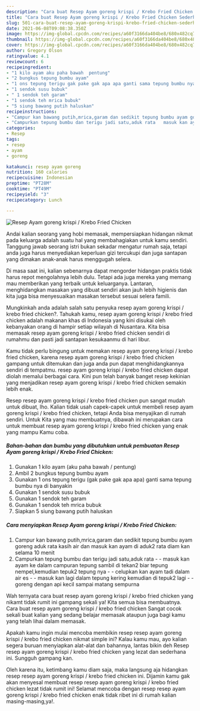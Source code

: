 ```yaml
---
description: "Cara buat Resep Ayam goreng krispi / Krebo Fried Chicken Sederhana Untuk Jualan"
title: "Cara buat Resep Ayam goreng krispi / Krebo Fried Chicken Sederhana Untuk Jualan"
slug: 501-cara-buat-resep-ayam-goreng-krispi-krebo-fried-chicken-sederhana-untuk-jualan
date: 2021-06-08T09:08:38.350Z
image: https://img-global.cpcdn.com/recipes/a60f3166da404be8/680x482cq70/resep-ayam-goreng-krispi-krebo-fried-chicken-foto-resep-utama.jpg
thumbnail: https://img-global.cpcdn.com/recipes/a60f3166da404be8/680x482cq70/resep-ayam-goreng-krispi-krebo-fried-chicken-foto-resep-utama.jpg
cover: https://img-global.cpcdn.com/recipes/a60f3166da404be8/680x482cq70/resep-ayam-goreng-krispi-krebo-fried-chicken-foto-resep-utama.jpg
author: Gregory Olson
ratingvalue: 4.1
reviewcount: 6
recipeingredient:
- "1 kilo ayam aku paha bawah  pentung"
- "2 bungkus tepung bumbu ayam"
- "1 ons tepung terigu gak pake gak apa apa ganti sama tepung bumbu nya di banyakin"
- "1 sendok susu bubuk"
- " 1 sendok teh garam"
- "1 sendok teh mrica bubuk"
- "5 siung bawang putih haluskan"
recipeinstructions:
- "Campur kan bawang putih,mrica,garam dan sedikit tepung bumbu ayam goreng aduk rata kasih air dan masuk kan ayam di aduk2 rata diam kan selama 10 menit"
- "Campurkan tepung bumbu dan terigu jadi satu,aduk rata   masuk kan ayam ke dalam campuran tepung sambil di tekan2 biar tepung nempel,kemudian tepuk2 tepung nya   celupkan kan ayam tadi dalam air es   masuk kan lagi dalam tepung kering kemudian di tepuk2 lagi   goreng dengan api kecil sampai matang sempurna"
categories:
- Resep
tags:
- resep
- ayam
- goreng

katakunci: resep ayam goreng 
nutrition: 160 calories
recipecuisine: Indonesian
preptime: "PT28M"
cooktime: "PT49M"
recipeyield: "3"
recipecategory: Lunch

---
```



![Resep Ayam goreng krispi / Krebo Fried Chicken](https://img-global.cpcdn.com/recipes/a60f3166da404be8/680x482cq70/resep-ayam-goreng-krispi-krebo-fried-chicken-foto-resep-utama.jpg)

Andai kalian seorang yang hobi memasak, mempersiapkan hidangan nikmat pada keluarga adalah suatu hal yang membahagiakan untuk kamu sendiri. Tanggung jawab seorang istri bukan sekadar mengatur rumah saja, tetapi anda juga harus menyediakan keperluan gizi tercukupi dan juga santapan yang dimakan anak-anak harus menggugah selera.

Di masa  saat ini, kalian sebenarnya dapat mengorder hidangan praktis tidak harus repot mengolahnya lebih dulu. Tetapi ada juga mereka yang memang mau memberikan yang terbaik untuk keluarganya. Lantaran, menghidangkan masakan yang dibuat sendiri akan jauh lebih higienis dan kita juga bisa menyesuaikan masakan tersebut sesuai selera famili. 



Mungkinkah anda adalah salah satu penyuka resep ayam goreng krispi / krebo fried chicken?. Tahukah kamu, resep ayam goreng krispi / krebo fried chicken adalah makanan khas di Indonesia yang kini disukai oleh kebanyakan orang di hampir setiap wilayah di Nusantara. Kita bisa memasak resep ayam goreng krispi / krebo fried chicken sendiri di rumahmu dan pasti jadi santapan kesukaanmu di hari libur.

Kamu tidak perlu bingung untuk memakan resep ayam goreng krispi / krebo fried chicken, karena resep ayam goreng krispi / krebo fried chicken gampang untuk ditemukan dan juga anda pun dapat menghidangkannya sendiri di tempatmu. resep ayam goreng krispi / krebo fried chicken dapat diolah memalui berbagai cara. Kini pun telah banyak banget resep kekinian yang menjadikan resep ayam goreng krispi / krebo fried chicken semakin lebih enak.

Resep resep ayam goreng krispi / krebo fried chicken pun sangat mudah untuk dibuat, lho. Kalian tidak usah capek-capek untuk membeli resep ayam goreng krispi / krebo fried chicken, tetapi Anda bisa menyajikan di rumah sendiri. Untuk Kita yang mau membuatnya, dibawah ini merupakan cara untuk membuat resep ayam goreng krispi / krebo fried chicken yang enak yang mampu Kamu coba.

<!--inarticleads1-->

##### Bahan-bahan dan bumbu yang dibutuhkan untuk pembuatan Resep Ayam goreng krispi / Krebo Fried Chicken:

1. Gunakan 1 kilo ayam (aku paha bawah / pentung)
1. Ambil 2 bungkus tepung bumbu ayam
1. Gunakan 1 ons tepung terigu (gak pake gak apa apa) ganti sama tepung bumbu nya di banyakin
1. Gunakan 1 sendok susu bubuk
1. Gunakan  1 sendok teh garam
1. Gunakan 1 sendok teh mrica bubuk
1. Siapkan 5 siung bawang putih haluskan




<!--inarticleads2-->

##### Cara menyiapkan Resep Ayam goreng krispi / Krebo Fried Chicken:

1. Campur kan bawang putih,mrica,garam dan sedikit tepung bumbu ayam goreng aduk rata kasih air dan masuk kan ayam di aduk2 rata diam kan selama 10 menit
1. Campurkan tepung bumbu dan terigu jadi satu,aduk rata  -  - masuk kan ayam ke dalam campuran tepung sambil di tekan2 biar tepung nempel,kemudian tepuk2 tepung nya  -  - celupkan kan ayam tadi dalam air es  -  - masuk kan lagi dalam tepung kering kemudian di tepuk2 lagi  -  - goreng dengan api kecil sampai matang sempurna




Wah ternyata cara buat resep ayam goreng krispi / krebo fried chicken yang nikamt tidak rumit ini gampang sekali ya! Kita semua bisa membuatnya. Cara buat resep ayam goreng krispi / krebo fried chicken Sangat cocok sekali buat kalian yang sedang belajar memasak ataupun juga bagi kamu yang telah lihai dalam memasak.

Apakah kamu ingin mulai mencoba membikin resep resep ayam goreng krispi / krebo fried chicken nikmat simple ini? Kalau kamu mau, ayo kalian segera buruan menyiapkan alat-alat dan bahannya, lantas bikin deh Resep resep ayam goreng krispi / krebo fried chicken yang lezat dan sederhana ini. Sungguh gampang kan. 

Oleh karena itu, ketimbang kamu diam saja, maka langsung aja hidangkan resep resep ayam goreng krispi / krebo fried chicken ini. Dijamin kamu gak akan menyesal membuat resep resep ayam goreng krispi / krebo fried chicken lezat tidak rumit ini! Selamat mencoba dengan resep resep ayam goreng krispi / krebo fried chicken enak tidak ribet ini di rumah kalian masing-masing,ya!.


